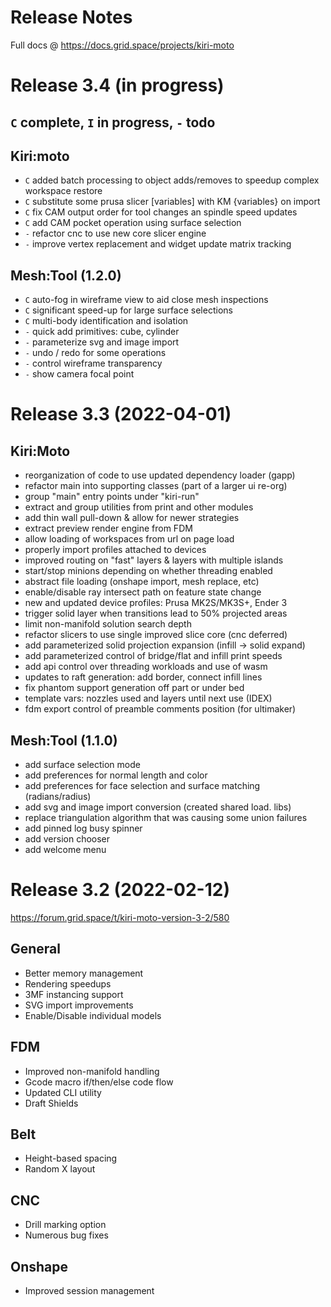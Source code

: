 # Release Notes

Full docs @ https://docs.grid.space/projects/kiri-moto

# Release 3.4 (in progress)

## `C` complete, `I` in progress, `-` todo

## Kiri:moto

* `C` added batch processing to object adds/removes to speedup complex workspace restore
* `C` substitute some prusa slicer [variables] with KM {variables} on import
* `C` fix CAM output order for tool changes an spindle speed updates
* `C` add CAM pocket operation using surface selection
* `-` refactor cnc to use new core slicer engine
* `-` improve vertex replacement and widget update matrix tracking

## Mesh:Tool (1.2.0)

* `C` auto-fog in wireframe view to aid close mesh inspections
* `C` significant speed-up for large surface selections
* `C` multi-body identification and isolation
* `-` quick add primitives: cube, cylinder
* `-` parameterize svg and image import
* `-` undo / redo for some operations
* `-` control wireframe transparency
* `-` show camera focal point


# Release 3.3 (2022-04-01)

## Kiri:Moto

* reorganization of code to use updated dependency loader (gapp)
* refactor main into supporting classes (part of a larger ui re-org)
* group "main" entry points under "kiri-run"
* extract and group utilities from print and other modules
* add thin wall pull-down & allow for newer strategies
* extract preview render engine from FDM
* allow loading of workspaces from url on page load
* properly import profiles attached to devices
* improved routing on "fast" layers & layers with multiple islands
* start/stop minions depending on whether threading enabled
* abstract file loading (onshape import, mesh replace, etc)
* enable/disable ray intersect path on feature state change
* new and updated device profiles: Prusa MK2S/MK3S+, Ender 3
* trigger solid layer when transitions lead to 50% projected areas
* limit non-manifold solution search depth
* refactor slicers to use single improved slice core (cnc deferred)
* add parameterized solid projection expansion (infill -> solid expand)
* add parameterized control of bridge/flat and infill print speeds
* add api control over threading workloads and use of wasm
* updates to raft generation: add border, connect infill lines
* fix phantom support generation off part or under bed
* template vars: nozzles used and layers until next use (IDEX)
* fdm export control of preamble comments position (for ultimaker)

## Mesh:Tool (1.1.0)

* add surface selection mode
* add preferences for normal length and color
* add preferences for face selection and surface matching (radians/radius)
* add svg and image import conversion (created shared load. libs)
* replace triangulation algorithm that was causing some union failures
* add pinned log busy spinner
* add version chooser
* add welcome menu


# Release 3.2 (2022-02-12)

https://forum.grid.space/t/kiri-moto-version-3-2/580

## General

* Better memory management
* Rendering speedups
* 3MF instancing support
* SVG import improvements
* Enable/Disable individual models

## FDM

* Improved non-manifold handling
* Gcode macro if/then/else code flow
* Updated CLI utility
* Draft Shields

## Belt

* Height-based spacing
* Random X layout

## CNC

* Drill marking option
* Numerous bug fixes

## Onshape

* Improved session management
